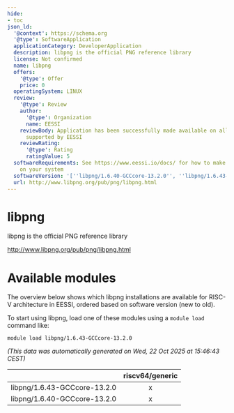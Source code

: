 ```yaml
---
hide:
- toc
json_ld:
  '@context': https://schema.org
  '@type': SoftwareApplication
  applicationCategory: DeveloperApplication
  description: libpng is the official PNG reference library
  license: Not confirmed
  name: libpng
  offers:
    '@type': Offer
    price: 0
  operatingSystem: LINUX
  review:
    '@type': Review
    author:
      '@type': Organization
      name: EESSI
    reviewBody: Application has been successfully made available on all architectures
      supported by EESSI
    reviewRating:
      '@type': Rating
      ratingValue: 5
  softwareRequirements: See https://www.eessi.io/docs/ for how to make EESSI available
    on your system
  softwareVersion: '[''libpng/1.6.40-GCCcore-13.2.0'', ''libpng/1.6.43-GCCcore-13.2.0'']'
  url: http://www.libpng.org/pub/png/libpng.html
---
```


libpng
======


libpng is the official PNG reference library

http://www.libpng.org/pub/png/libpng.html
# Available modules


The overview below shows which libpng installations are available for RISC-V architecture in EESSI, ordered based on software version (new to old).

To start using libpng, load one of these modules using a `module load` command like:

```shell
module load libpng/1.6.43-GCCcore-13.2.0
```

*(This data was automatically generated on Wed, 22 Oct 2025 at 15:46:43 CEST)*

| |riscv64/generic|
| :---: | :---: |
|libpng/1.6.43-GCCcore-13.2.0|x|
|libpng/1.6.40-GCCcore-13.2.0|x|
